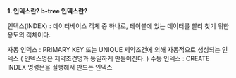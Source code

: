 **1. 인덱스란? b-tree 인덱스란?**

인덱스(INDEX) : 데이터베이스 객체 중 하나로, 테이블에 있는 데이터를 빨리 찾기 위한 용도의 객체이다.

자동 인덱스 : PRIMARY KEY 또는 UNIQUE 제약조건에 의해 자동적으로 생성되는 인덱스 ( 인덱스명은 제약조건명과 동일하게 만들어진다. )
수동 인덱스 : CREATE INDEX 명령문을 실행해서 만드는 인덱스

<!--stackedit_data:
eyJoaXN0b3J5IjpbMjA1NDg1MzI2OCwtMTEwNjcyODU0MCwtMT
IzNjA0MDU2Nl19
-->